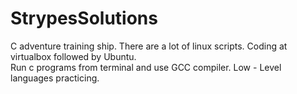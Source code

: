 # StrypesSolutions
C adventure training ship.
There are a lot of linux scripts.
Coding at virtualbox followed by Ubuntu.</br>
Run c programs from terminal and use GCC compiler.
Low - Level languages practicing. 
